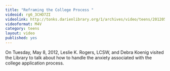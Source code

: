 ```yaml
---
title: "Reframing the College Process "
videoid: rg6_3CHO7ZI
videolink: http://tonks.darienlibrary.org/1/archives/video/teens/20120508_reframing_college_process.m4v
videoformat: M4V
category: teens
layout: video
published: yes
---
```


On Tuesday, May 8, 2012, Leslie K. Rogers, LCSW, and Debra Koenig visited the Library to talk about how to handle the anxiety associated with the college application process. 
